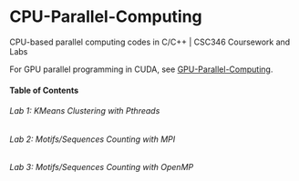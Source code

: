 # CPU-Parallel-Computing
CPU-based parallel computing codes in C/C++ | CSC346 Coursework and Labs

For GPU parallel programming in CUDA, see [GPU-Parallel-Computing](https://github.com/kwkevinlin/CUDA-Parallel-Computing).

#### Table of Contents
  

###### Lab 1: KMeans Clustering with Pthreads
###### Lab 2: Motifs/Sequences Counting with MPI
###### Lab 3: Motifs/Sequences Counting with OpenMP
